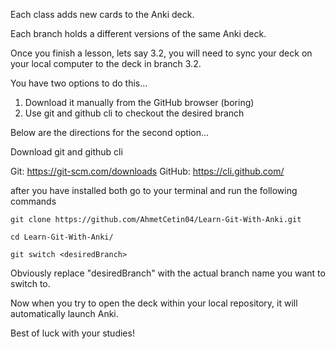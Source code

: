 Each class adds new cards to the Anki deck. 

Each branch holds a different versions of the same Anki deck.

Once you finish a lesson, lets say 3.2, you will need to sync your deck on your local computer to the deck in branch 3.2. 

You have two options to do this...
1. Download it manually from the GitHub browser (boring)
2. Use git and github cli to checkout the desired branch

Below are the directions for the second option...

Download git and github cli

Git: https://git-scm.com/downloads
GitHub: https://cli.github.com/

after you have installed both go to your terminal and run the following commands

```
git clone https://github.com/AhmetCetin04/Learn-Git-With-Anki.git

cd Learn-Git-With-Anki/

git switch <desiredBranch>
```

Obviously replace "desiredBranch" with the actual branch name you want to switch to.

Now when you try to open the deck within your local repository, it will automatically launch Anki.

Best of luck with your studies!
